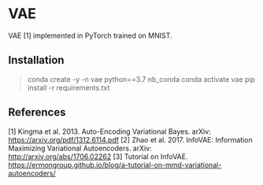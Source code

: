 # VAE
VAE [1] implemented in PyTorch trained on MNIST.

## Installation

> conda create -y -n vae python==3.7 nb_conda
> conda activate vae
> pip install -r requirements.txt

## References

[1] Kingma et al. 2013. Auto-Encoding Variational Bayes. arXiv: https://arxiv.org/pdf/1312.6114.pdf
[2] Zhao et al. 2017. InfoVAE: Information Maximizing Variational Autoencoders. arXiv: http://arxiv.org/abs/1706.02262
[3] Tutorial on InfoVAE. https://ermongroup.github.io/blog/a-tutorial-on-mmd-variational-autoencoders/
